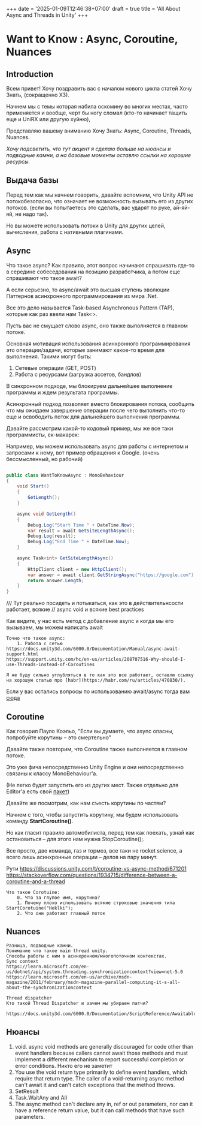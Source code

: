 +++
date = '2025-01-09T12:46:38+07:00'
draft = true
title = 'All About Async and Threads in Unity'
+++

# Want to Know : Async, Coroutine, Nuances

## Introduction

Всем привет! Хочу поздравить вас с началом нового цикла статей Хочу Знать, (сокращенно ХЗ).

Начнем мы с темы которая набила оскомину во многих местах, часто применяется и вообще, черт бы ногу сломал (кто-то начинает тащить еще и UniRX или другую хуйню), 

Представляю вашему вниманию Хочу Знать: Async, Coroutine, Threads, Nuances.

_Хочу подсветить, что тут акцент я сделаю больше на нюансы и подводные камни, а на базовые моменты оставлю ссылки на хорошие ресурсы._

## Выдача базы


Перед тем как мы начнем говорить, давайте вспомним, что Unity API не потокобезопасно,
что означает не возможность вызывать его из других потоков.  (если вы попытаетесь это сделать, вас ударят по руке, ай-яй-яй, не надо так).

Но вы можете использовать потоки в Unity для других целей, вычисления, работа с нативными плагинами.

## Async
Что такое async? Как правило, этот вопрос начинают спрашивать где-то в середине собеседования на позицию разработчика, а потом еще спрашивают что такое await?

А если серьезно, то async/await это высшая ступень эволюции Паттернов асинхронного программирования из мира .Net.

Все это дело называется Task-based Asynchronous Pattern (TAP), которые как раз ввели нам Task<>.

Пусть вас не смущает слово async, оно также выполняется в главном потоке. 

Основная мотивация использования асинхронного программирования это операции/задачи, которые занимают какое-то время для выполнения.
Такими могут быть:
1. Сетевые операции (GET, POST)
2. Работа с ресурсами (загрузка ассетов, бандлов)

В синхронном подходе, мы блокируем дальнейшее выполнение программы и ждем результата программы.

Асинхронный подход позволяет вместо блокирования потока, сообщить что мы ожидаем завершение операции после чего выполнить что-то еще и освободить поток для дальнейшего выполнения программы.

Давайте рассмотрим какой-то кодовый пример, мы же все таки программисты, ек-макарек:

Например, мы можем использовать async для работы с интернетом и запросами к нему, вот пример обращения к Google. 
(очень бессмысленный, но рабочий)

```csharp

public class WantToKnowAsync : MonoBehaviour
{
    void Start()
    {
        GetLength();
    }

    async void GetLength()
    {
        Debug.Log("Start Time " + DateTime.Now);
        var result = await GetSiteLengthAsync();
        Debug.Log(result);
        Debug.Log("End Time " + DateTime.Now);
    }

    async Task<int> GetSiteLengthAsync()
    {
        HttpClient client = new HttpClient();
        var answer = await client.GetStringAsync("https://google.com");
        return answer.Length;
    }
}

```
/// Тут реально посидеть и потыкаться, как это в действительнсости работает, всякие // async void и всякие best practices

Как видите, у нас есть метод с добавление async и когда мы его вызываем, мы можем написать await 

    Точно что такое async:
        1. Работа с сетью
    https://docs.unity3d.com/6000.0/Documentation/Manual/async-await-support.html
    https://support.unity.com/hc/en-us/articles/208707516-Why-should-I-use-Threads-instead-of-Coroutines

    Я не буду сильно углубляться в то как это все работает, оставлю ссылку на хорошую статью про [habr](https://habr.com/ru/articles/470830/).


Если у вас остались вопросы по использованию await/async тогда вам [сюда](https://learn.microsoft.com/en-us/dotnet/csharp/asynchronous-programming/)

## Coroutine

Как говорил Пауло Коэльо, "Если вы думаете, что async опасны, попробуйте корутины – это смертельно"

Давайте также повторим, что Coroutine также выполняется в главном потоке.

Это уже фича непосредственно Unity Engine и они непосредственно связаны к классу MonoBehaviour'а.

(Не легко будет запустить его из других мест. Также отдельно для Editor'а есть свой [пакет](https://docs.unity3d.com/Packages/com.unity.editorcoroutines@1.0/manual/index.html))

Давайте же посмотрим, как нам съесть корутины по частям?

Начнем с того, чтобы запустить корутину, мы будем использовать команду **StartCoroutine()**.

Но как гласит правило автомобилиста, перед тем как поехать, узнай как остановиться – для этого нам нужна StopCoroutine();.

Все просто, две команда, газ и тормоз, все таки не rocket science, а всего лишь асинхронные операции – делов на пару минут.



Рути
    https://discussions.unity.com/t/coroutine-vs-async-method/671201
    https://stackoverflow.com/questions/1934715/difference-between-a-coroutine-and-a-thread

    Что такое Corotuine:
        0. Что за глупое имя, корутина?
        1. Почему плохо использовать всякие строковые значения типа StartCorotuine("Heklki");
        2. Что они работают главный поток

## Nuances
    Разница, подводные камни. 
    Понимание что такое main thread unity. 
    Способы работы с ним в асинхронном/многопоточном контекстах.
    Sync context
    https://learn.microsoft.com/en-us/dotnet/api/system.threading.synchronizationcontext?view=net-5.0
    https://learn.microsoft.com/en-us/archive/msdn-magazine/2011/february/msdn-magazine-parallel-computing-it-s-all-about-the-synchronizationcontext

    Thread dispatcher
    Кто такой Thread Dispatcher и зачем мы убираем патчи?

    https://docs.unity3d.com/6000.0/Documentation/ScriptReference/Awaitable.html



## Нюансы

1. void. async void methods are generally discouraged for code other than event handlers because callers cannot await those methods and must implement a different mechanism to report successful completion or error conditions. Никто его не заметит
2. You use the void return type primarily to define event handlers, which require that return type. The caller of a void-returning async method can't await it and can't catch exceptions that the method throws.
3. SetResult
4. Task.WaitAny and All
5. The async method can't declare any in, ref or out parameters, nor can it have a reference return value, but it can call methods that have such parameters.